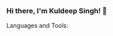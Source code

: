 ### Hi there, I'm Kuldeep Singh! 👋

<!--
**searchkuldeepsingh/searchkuldeepsingh** is a ✨ _special_ ✨ repository because its `README.md` (this file) appears on your GitHub profile.

Here are some ideas to get you started:

- 🔭 I’m currently working on Crypto App for iPhone and iPad.
- 🌱 I’m currently learning Flutter and Dart.
- 👯 I’m looking to collaborate on Twitter.
- 💬 Ask me about iOS, Flutter or any tech related stuff.
- 📫 How to reach me: Twitter - @Kuldeep21582855
- 😄 Pronouns: He/His
-->

Languages and Tools:

